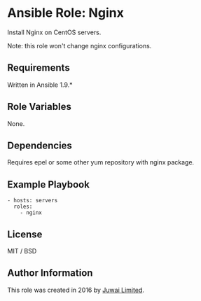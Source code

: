 Ansible Role: Nginx
=========

Install Nginx on CentOS servers.

Note: this role won't change nginx configurations.

Requirements
------------

Written in Ansible 1.9.*

Role Variables
--------------

None.

Dependencies
------------

Requires epel or some other yum repository with nginx package.

Example Playbook
----------------

    - hosts: servers
      roles:
        - nginx

License
-------

MIT / BSD

Author Information
------------------

This role was created in 2016 by [Juwai Limited](http://www.juwai.com).
